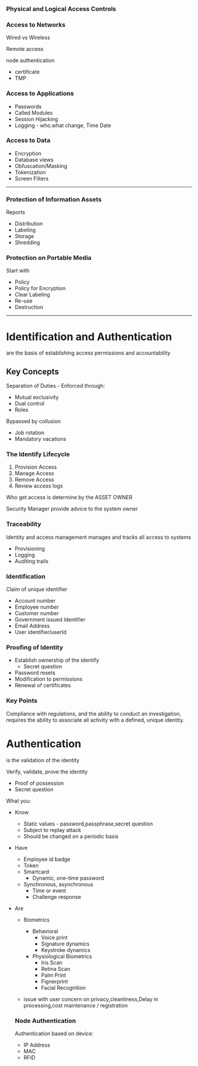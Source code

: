 ### Physical and Logical Access Controls

### Access to Networks

Wired vs Wireless

Remote access

node authentication

- certificate
- TMP

### Access to Applications

- Passwords
- Called Modules
- Session Hijacking
- Logging - who,what change, Time Date

### Access to Data

- Encryption
- Database views
- Obfuscation/Masking
- Tokenization
- Screen Filters

---

### Protection of Information Assets

Reports

- Distribution
- Labeling
- Storage
- Shredding

### Protection on Portable Media

Start with 

- Policy
- Policy for Encryption
- Clear Labeling
- Re-use
- Destruction

---

# Identification and Authentication

are the basis of establishing access permissions and accountability

## Key Concepts

Separation of Duties - Enforced through:

- Mutual exclusivity
- Dual control
- Roles

Bypassed by collusion

- Job rotation
- Mandatory vacations

### The Identify Lifecycle

1. Provision Access
2. Manage Access
3. Remove Access
4. Review access logs

Who get access is determine by the ASSET OWNER

Security Manager provide advice to the system owner

### Traceability

Identity and access management manages and tracks all access to systems

- Provisioning
- Logging
- Auditing trails

### Identification

Claim of unique identifier

- Account number
- Employee number
- Customer number
- Government issued Identifier
- Email Address
- User identifier/userId

### Proofing of Identity

- Establish ownership of the identify
    - Secret question
- Password resets
- Modification to permissions
- Renewal of certificates

### Key Points

Compliance with regulations, and the ability to conduct an investigation, requires the ability to associate all activity with a defined, unique identity.

# Authentication

is the validation of the identity

Verify, validate, prove the identity

- Proof of possession
- Secret question

What you:

- Know
    - Static values - password,passphrase,secret question
    - Subject to replay attack
    - Should be changed on a periodic basis
- Have
    - Employee id badge
    - Token
    - Smartcard
        - Dynamic, one-time password
    - Synchronous, asynchronous
        - Time or event
        - Challenge response
- Are
    - Biometrics
        - Behavioral
            - Voice print
            - Signature dynamics
            - Keystroke dynamics
        - Physiological Biometrics
            - Iris Scan
            - Retina Scan
            - Palm Print
            - Fignerprint
            - Facial Recognition
    
    - issue with user concern on privacy,cleanliness,Delay in processing,cost maintenance / registration
    
    ### Node Authentication
    
    Authentication based on device:
    
    - IP Address
    - MAC
    - RFID